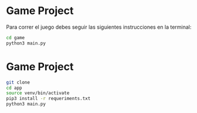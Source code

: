 # Game Project

Para correr el juego debes seguir las siguientes instrucciones en la terminal:

```sh
cd game
python3 main.py
```


# Game Project

```sh
git clone
cd app
source venv/bin/activate
pip3 install -r requeriments.txt
python3 main.py
```